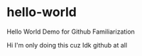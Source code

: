 # hello-world
Hello World Demo for Github Familiarization


Hi I'm only doing this cuz Idk github at all
